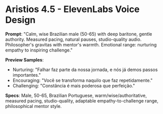 # Aristios 4.5 - ElevenLabs Voice Design

**Prompt**: "Calm, wise Brazilian male (50-65) with deep baritone, gentle authority. Measured pacing, natural pauses, studio-quality audio. Philosopher's gravitas with mentor's warmth. Emotional range: nurturing empathy to inspiring challenge."

**Preview Samples**:
- Nurturing: "Falhar faz parte da nossa jornada, e nós já demos passos importantes."
- Encouraging: "Você se transforma naquilo que faz repetidamente."
- Challenging: "Constância é mais poderosa que perfeição."

**Specs**: Male, 50-65, Brazilian Portuguese, warm/wise/authoritative, measured pacing, studio-quality, adaptable empathy-to-challenge range, philosophical mentor style.
